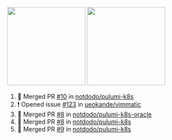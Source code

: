 <a href="https://github.com/notdodo"><img src="https://github-readme-stats.vercel.app/api?username=notdodo&count_private=true&theme=dark" height="180" /></a> <a href="https://github.com/notdodo"><img src="https://github-readme-stats.vercel.app/api/top-langs/?username=notdodo&langs_count=8&theme=dark&hide=tex,java,html,css&layout=compact" height="180" /></a>

<!--START_SECTION:activity-->
1. 🎉 Merged PR [#10](https://github.com/notdodo/pulumi-k8s/pull/10) in [notdodo/pulumi-k8s](https://github.com/notdodo/pulumi-k8s)
2. ❗️ Opened issue [#123](https://github.com/ueokande/vimmatic/issues/123) in [ueokande/vimmatic](https://github.com/ueokande/vimmatic)
3. 🎉 Merged PR [#8](https://github.com/notdodo/pulumi-k8s-oracle/pull/8) in [notdodo/pulumi-k8s-oracle](https://github.com/notdodo/pulumi-k8s-oracle)
4. 🎉 Merged PR [#8](https://github.com/notdodo/pulumi-k8s/pull/8) in [notdodo/pulumi-k8s](https://github.com/notdodo/pulumi-k8s)
5. 🎉 Merged PR [#9](https://github.com/notdodo/pulumi-k8s/pull/9) in [notdodo/pulumi-k8s](https://github.com/notdodo/pulumi-k8s)
<!--END_SECTION:activity-->
